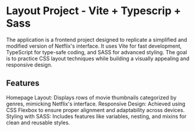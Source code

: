 # Layout Project - Vite + Typescrip + Sass

The application is a frontend project designed to replicate a simplified and modified version of Netflix's interface. It uses Vite for fast development, TypeScript for type-safe coding, and SASS for advanced styling. The goal is to practice CSS layout techniques while building a visually appealing and responsive design.

## Features
Homepage Layout: Displays rows of movie thumbnails categorized by genres, mimicking Netflix's interface.
Responsive Design: Achieved using CSS Flexbox to ensure proper alignment and adaptability across devices.
Styling with SASS: Includes features like variables, nesting, and mixins for clean and reusable styles.